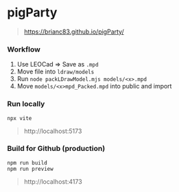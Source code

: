 # pigParty

> https://brianc83.github.io/pigParty/

### Workflow

1. Use LEOCad => Save as `.mpd`
2. Move file into `ldraw/models`
3. Run `node packLDrawModel.mjs models/<x>.mpd`
4. Move `models/<x>mpd_Packed.mpd` into public and import

### Run locally
```
npx vite
```
> http://localhost:5173

### Build for Github (production)
```
npm run build
npm run preview
```

> http://localhost:4173
